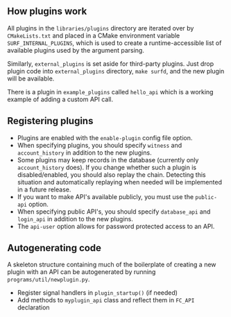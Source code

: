 
How plugins work
----------------

All plugins in the `libraries/plugins` directory are iterated over by `CMakeLists.txt` and placed in a CMake environment variable `SURF_INTERNAL_PLUGINS`, which is used to create a runtime-accessible list of available plugins used by the argument parsing.

Similarly, `external_plugins` is set aside for third-party plugins.  Just drop plugin code into `external_plugins` directory, `make surfd`, and the new plugin will be available.

There is a plugin in `example_plugins` called `hello_api` which is a working example of adding a custom API call.

Registering plugins
-------------------

- Plugins are enabled with the `enable-plugin` config file option.
- When specifying plugins, you should specify `witness` and `account_history` in addition to the new plugins.
- Some plugins may keep records in the database (currently only `account_history` does).  If you change whether such a plugin is disabled/enabled, you should also replay the chain.  Detecting this situation and automatically replaying when needed will be implemented in a future release.
- If you want to make API's available publicly, you must use the `public-api` option.
- When specifying public API's, you should specify `database_api` and `login_api` in addition to the new plugins.
- The `api-user` option allows for password protected access to an API.

Autogenerating code
-------------------

A skeleton structure containing much of the boilerplate of creating a new plugin with an API can be autogenerated by running `programs/util/newplugin.py`.

- Register signal handlers in `plugin_startup()` (if needed)
- Add methods to `myplugin_api` class and reflect them in `FC_API` declaration
